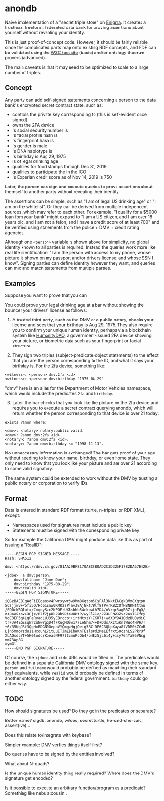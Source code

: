 anondb
======

Naive implementation of a "secret triple store" on [Enigma][enigma].
It creates a trustless, freeform, federated data bank for proving assertions about yourself without revealing your identity.

This is just proof-of-concept code. However, it should be fairly reliable since the complicated parts map onto existing RDF concepts, and RDF can be validated using the [W3C test site][w3c] (basic) and/or ontology theorum provers (advanced).

The main caveats is that it may need to be optimized to scale to a large number of triples.

Concept
-------

Any party can add self-signed statements concerning a person to the data bank's encrypted secret contract state, such as:

* <person> controls the private key corresponding to <pubkey> (this is self-evident once signed)
* <person> owns the 2FA device <deviceid>
* <person>'s social security number is <ssn>
* <person>'s facial profile hash is <hash>
* <person>'s fingerprint hash is <hash>
* <person>'s gender is male
* <person>'s DNA haplotype is <hash>
* <person>'s birthday is Aug 29, 1975
* <person> is of legal drinking age
* <person> qualifies for food stamps through Dec 31, 2019
* <person> qualifies to participate the in the <token> ICO
* <person>'s Experian credit score as of Nov 14, 2019 is 750

Later, the person can sign and execute queries to prove assertions about themself to another party without revealing their identity.

The assertions can be simple, such as "I am of legal US drinking age" or "I am on the whitelist". Or they can be derived from multiple independent sources, which may refer to each other. For example, "I qualify for a $5000 loan fom your bank" might expand to "I am a US citizen, and I am over 18 years old, and I am not a felon, and I have a credit score of at least 700" and be verified using statements from the police + DMV + credit rating agencies.

Although one `<person>` variable is shown above for simplicity, no global identity known to all parties is required. Instead the queries work more like real life identification: "I am the person with access to my phone, whose picture is shown on my passport and/or drivers license, and whose SSN I know". Signing parties can define identity however they want, and queries can mix and match statements from multiple parties.

Examples
--------

Suppose you want to prove that you can 

You could prove your legal drinking age at a bar without showing the bouncer your drivers' license as follows:

1. A trusted third party, such as the DMV or a public notary, checks your license and sees that your birthday is Aug 29, 1975. They also require you to confirm your unique human identity, perhaps via a blockchain system like [HumanityDAO][hd], a government-issued 2FA device showing your picture, or biometric data such as your fingerprint or facial structure.

2. They sign two triples (subject-predicate-object statements) to the effect that you are the person corresponding to the ID, and what it says your birthday is. For the 2fa device, something like:

```
<witness>: <person> dmv:2fa <id>
<witness>: <person> dmv:birthday "1975-08-29"
```

"dmv" here is an alias for the Department of Motor Vehicles namespace, which would include the predicates `2fa` and `birthday`.

3. Later, the bar checks that you look like the picture on the 2fa device and requires you to execute a secret contract querying anondb, which will return whether the person corresponding to that device is over 21 today:

```
exists ?anon where:

<dmv>: <notary> notary:public valid.
<dmv>: ?anon dmv:2fa <id>.
<notary>: ?anon dmv:2fa <id>.
<notary>: ?anon dmv:birthday <= "1998-11-13".
```

No unneccesary information is exchanged! The bar gets proof of your age without needing to know your name, birthday, or even home state. They only need to know that you look like your picture and are over 21 according to some valid signatory.

The same system could be extended to work without the DMV by trusting a public notary or corporation to verify IDs.

Format
------

Data is entered in standard RDF format (turtle, n-triples, or RDF XML), except:

* Namespaces used for signatures must include a public key
* Statements must be signed with the corresponding private key

So for example the California DMV might produce data like this as part of issuing a "RealID":

```
-----BEGIN PGP SIGNED MESSAGE-----
Hash: SHA512

dmv: <https://dmv.ca.gov/81AA29BF8170AECCB0AD2C3D326F1782DA67E42B>

<jdoe> 	a dmv:person;
	dmv:fullname "Jane Doe";
	dmv:birthday "1975-08-29";
	dmv:realid <id>.
-----BEGIN PGP SIGNATURE-----

iQGzBAEBCgAdFiEEgaopv4FwrsywrSw9Mm8Xgtpn5CsFAl3NktEACgkQMm8Xgtpn
5Csjjwv+Pofi5O/Hc61Enw0KMK2sPlavJ8AjNkt7Wlf8TPvrRBZCOfHBNKNtttnu
/FQ0cWBQIotx/CmqoySzc2KPOErUXBshhb54ckpwLh7D4/oVrqc3agRRZijnFgO/
z48oA54svL3Pjz/R7f7jpBk2Bh9DimUURtP/wyFlZ1c/2Z3LFN28Zvc2osTSIfzy
VoE3EP5g4LqFeRyadLUU35yEBrccoj+irtMtxzY+ZKR7j+wdXOY941OdzBU0y9iC
trFJA4EGEsqWr2uNwYgqD4fFXugMOuw177LeNhm7++D+Dds/XztuKnlWWc4HVHJT
+6/35KgJSf3QgHxRDGN0OephVYQmgaHqjQeig5BCfDF6C3QUpXaya8lVDM0kZCoB
Ljn5mmoYzdu11HxouhL7itLuITJmEBIbWKnTEsls8d2MeLEfrxtS0czhLS2PkrUf
XLAQsdcYT+5H0todcrKbeasNF97lIxmnPcQb4/b4Bz5jL6i4y+isy764YaE6VNsg
mm73Wp8G
=ymGl
-----END PGP SIGNATURE-----
```

Of course, the `<jdoe>` and `<id>` URIs would be filled in.
The predicates would be defined in a separate California DMV ontology signed with the same key.
`person` and `fullname` would probably be defined as matching their standard [foaf][foaf] equivalents,
while `realid` would probably be defined in terms of another ontology signed by the federal government.
`birthday` could go either way.

TODO
----

How should signatures be used? Do they go in the predicates or separate?

Better name? sigdb, anondb, witsec, secret turtle, he-said-she-said, assert(ive)...

Does this relate to/integrate with keybase?

Simpler example: DMV verfies things itself first?

Do queries have to be signed by the entities involved?

What about N-quads?

Is the unique human identity thing really required?
Where does the DMV's signature get encoded?

Is it possible to execute an arbitrary function/program as a predicate?
Something like <person1> nebula:cousin <person2>.

[enigma]: https://enigma.co
[foaf]: ???
[hd]: ???
[w3c]: ???
